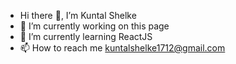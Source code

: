 - Hi there 👋, I’m Kuntal Shelke
- 🔭 I’m currently working on this page
- 🌱 I’m currently learning ReactJS 
- 📫 How to reach me kuntalshelke1712@gmail.com


<!---
Kuntal-Shelke/Kuntal-Shelke is a ✨ special ✨ repository because its `README.md` (this file) appears on your GitHub profile.
You can click the Preview link to take a look at your changes.
--->
